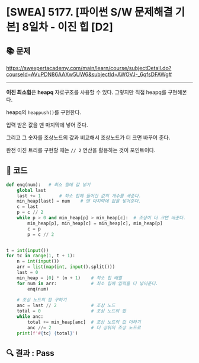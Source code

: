 # [SWEA] 5177. [파이썬 S/W 문제해결 기본] 8일차 - 이진 힙 [D2]

## 📚 문제

https://swexpertacademy.com/main/learn/course/subjectDetail.do?courseId=AVuPDN86AAXw5UW6&subjectId=AWOVJ-_6qfsDFAWg#

---

**이진 최소힙**은 **heapq** 자료구조를 사용할 수 있다. 그렇지만 직접 heapq를 구현해본다.

heapq의 `heappush()`를 구현한다.

입력 받은 값을 맨 마지막에 넣어 준다.

그리고 그 숫자를 조상노드의 값과 비교해서 조상노드가 더 크면 바꾸어 준다.

완전 이진 트리를 구현할 때는 `// 2` 연산을 활용하는 것이 포인트이다.

## 📒 코드

```python
def enq(num):   # 최소 힙에 값 넣기
    global last
    last += 1       # 최소 힙에 들어간 값의 개수를 세준다.
    min_heap[last] = num    # 맨 마지막에 값을 넣어준다.
    c = last
    p = c // 2
    while p > 0 and min_heap[p] > min_heap[c]:  # 조상이 더 크면 바꾼다.
        min_heap[p], min_heap[c] = min_heap[c], min_heap[p]
        c = p
        p = c // 2


t = int(input())
for tc in range(1, t + 1):
    n = int(input())
    arr = list(map(int, input().split()))
    last = 0
    min_heap = [0] * (n + 1)    # 최소 힙 배열
    for num in arr:             # 최소 힙에 입력을 다 넣어준다.
        enq(num)
    
    # 조상 노드의 합 구하기
    anc = last // 2             # 조상 노드
    total = 0                   # 조상 노드의 합
    while anc:
        total += min_heap[anc]  # 조상 노드의 값 더하기
        anc //= 2               # 더 상위의 조상 노드로
    print(f'#{tc} {total}')
```

## 🔍 결과 : Pass